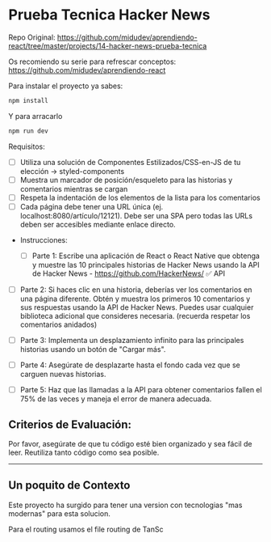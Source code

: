 # Prueba Tecnica Hacker News

Repo Original: https://github.com/midudev/aprendiendo-react/tree/master/projects/14-hacker-news-prueba-tecnica

Os recomiendo su serie para refrescar conceptos: https://github.com/midudev/aprendiendo-react

Para instalar el proyecto ya sabes:

```bash
npm install
```

Y para arracarlo

```bash
npm run dev
```

Requisitos:

- [ ] Utiliza una solución de Componentes Estilizados/CSS-en-JS de tu elección -> styled-components
- [ ] Muestra un marcador de posición/esqueleto para las historias y comentarios mientras se cargan
- [ ] Respeta la indentación de los elementos de la lista para los comentarios
- [ ] Cada página debe tener una URL única (ej. localhost:8080/artículo/12121). Debe ser una SPA pero todas las URLs deben ser accesibles mediante enlace directo.

- Instrucciones:

  - [ ] Parte 1: Escribe una aplicación de React o React Native que obtenga y muestre las 10 principales historias de Hacker News usando la API de Hacker News - https://github.com/HackerNews/ ✅
        API

- [ ] Parte 2: Si haces clic en una historia, deberías ver los comentarios en una página diferente. Obtén y muestra los primeros 10 comentarios y sus respuestas usando la API de Hacker News. Puedes usar cualquier biblioteca adicional que consideres necesaria. (recuerda respetar los comentarios anidados)

- [ ] Parte 3: Implementa un desplazamiento infinito para las principales historias usando un botón de "Cargar más".
- [ ] Parte 4: Asegúrate de desplazarte hasta el fondo cada vez que se carguen nuevas historias.

- [ ] Parte 5: Haz que las llamadas a la API para obtener comentarios fallen el 75% de las veces y maneja el error de manera adecuada.

## Criterios de Evaluación:

Por favor, asegúrate de que tu código esté bien organizado y sea fácil de leer.
Reutiliza tanto código como sea posible.

---

## Un poquito de Contexto

Este proyecto ha surgido para tener una version con tecnologias "mas modernas" para esta solucion.

Para el routing usamos el file routing de TanSc
